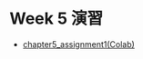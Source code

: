 # Week 5 演習
  - [chapter5_assignment1(Colab)](https://colab.research.google.com/drive/1giaRUDtUgeFnLLv9Wpw4jrI6tW99Mw4_?usp=sharing)
